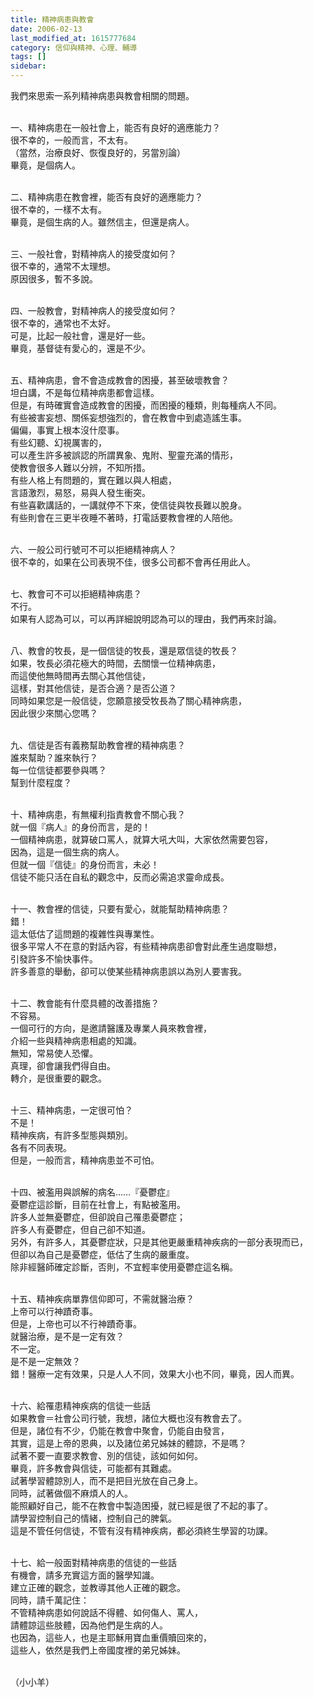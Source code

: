 ```yaml
---
title: 精神病患與教會
date: 2006-02-13
last_modified_at: 1615777684
category: 信仰與精神、心理、輔導
tags: []
sidebar: 
---
```


<p>我們來思索一系列精神病患與教會相關的問題。</p>
<p><br/>
一、精神病患在一般社會上，能否有良好的適應能力？<br/>
很不幸的，一般而言，不太有。<br/>
（當然，治療良好、恢復良好的，另當別論）<br/>
畢竟，是個病人。</p>
<p><br/>
二、精神病患在教會裡，能否有良好的適應能力？<br/>
很不幸的，一樣不太有。<br/>
畢竟，是個生病的人。雖然信主，但還是病人。</p>
<p><br/>
三、一般社會，對精神病人的接受度如何？<br/>
很不幸的，通常不太理想。<br/>
原因很多，暫不多說。</p>
<p><br/>
四、一般教會，對精神病人的接受度如何？<br/>
很不幸的，通常也不太好。<br/>
可是，比起一般社會，還是好一些。<br/>
畢竟，基督徒有愛心的，還是不少。</p>
<p><br/>
五、精神病患，會不會造成教會的困擾，甚至破壞教會？<br/>
坦白講，不是每位精神病患都會這樣。<br/>
但是，有時確實會造成教會的困擾，而困擾的種類，則每種病人不同。<br/>
有些被害妄想、關係妄想強烈的，會在教會中到處造謠生事。<br/>
偏偏，事實上根本沒什麼事。<br/>
有些幻聽、幻視厲害的，<br/>
可以產生許多被誤認的所謂異象、鬼附、聖靈充滿的情形，<br/>
使教會很多人難以分辨，不知所措。<br/>
有些人格上有問題的，實在難以與人相處，<br/>
言語激烈，易怒，易與人發生衝突。<br/>
有些喜歡講話的，一講就停不下來，使信徒與牧長難以脫身。<br/>
有些則會在三更半夜睡不著時，打電話要教會裡的人陪他。</p>
<p><br/>
六、一般公司行號可不可以拒絕精神病人？<br/>
很不幸的，如果在公司表現不佳，很多公司都不會再任用此人。</p>
<p><br/>
七、教會可不可以拒絕精神病患？<br/>
不行。<br/>
如果有人認為可以，可以再詳細說明認為可以的理由，我們再來討論。</p>
<p><br/>
八、教會的牧長，是一個信徒的牧長，還是眾信徒的牧長？<br/>
如果，牧長必須花極大的時間，去關懷一位精神病患，<br/>
而這使他無時間再去關心其他信徒，<br/>
這樣，對其他信徒，是否合適？是否公道？<br/>
同時如果您是一般信徒，您願意接受牧長為了關心精神病患，<br/>
因此很少來關心您嗎？</p>
<p><br/>
九、信徒是否有義務幫助教會裡的精神病患？<br/>
誰來幫助？誰來執行？<br/>
每一位信徒都要參與嗎？<br/>
幫到什麼程度？</p>
<p><br/>
十、精神病患，有無權利指責教會不關心我？<br/>
就一個『病人』的身份而言，是的！<br/>
一個精神病患，就算破口罵人，就算大吼大叫，大家依然需要包容，<br/>
因為，這是一個生病的病人。<br/>
但就一個『信徒』的身份而言，未必！<br/>
信徒不能只活在自私的觀念中，反而必需追求靈命成長。</p>
<p><br/>
十一、教會裡的信徒，只要有愛心，就能幫助精神病患？<br/>
錯！<br/>
這太低估了這問題的複雜性與專業性。<br/>
很多平常人不在意的對話內容，有些精神病患卻會對此產生過度聯想，<br/>
引發許多不愉快事件。<br/>
許多善意的舉動，卻可以使某些精神病患誤以為別人要害我。</p>
<p><br/>
十二、教會能有什麼具體的改善措施？<br/>
不容易。<br/>
一個可行的方向，是邀請醫護及專業人員來教會裡，<br/>
介紹一些與精神病患相處的知識。<br/>
無知，常易使人恐懼。<br/>
真理，卻會讓我們得自由。<br/>
轉介，是很重要的觀念。</p>
<p><br/>
十三、精神病患，一定很可怕？<br/>
不是！<br/>
精神疾病，有許多型態與類別。<br/>
各有不同表現。<br/>
但是，一般而言，精神病患並不可怕。</p>
<p><br/>
十四、被濫用與誤解的病名……『憂鬱症』<br/>
憂鬱症這診斷，目前在社會上，有點被濫用。<br/>
許多人並無憂鬱症，但卻說自己罹患憂鬱症；<br/>
許多人有憂鬱症，但自己卻不知道。<br/>
另外，有許多人，其憂鬱症狀，只是其他更嚴重精神疾病的一部分表現而已，<br/>
但卻以為自己是憂鬱症，低估了生病的嚴重度。<br/>
除非經醫師確定診斷，否則，不宜輕率使用憂鬱症這名稱。</p>
<p><br/>
十五、精神疾病單靠信仰即可，不需就醫治療？<br/>
上帝可以行神蹟奇事。<br/>
但是，上帝也可以不行神蹟奇事。<br/>
就醫治療，是不是一定有效？<br/>
不一定。<br/>
是不是一定無效？<br/>
錯！醫療一定有效果，只是人人不同，效果大小也不同，畢竟，因人而異。</p>
<p><br/>
十六、給罹患精神疾病的信徒一些話<br/>
如果教會＝社會公司行號，我想，諸位大概也沒有教會去了。<br/>
但是，諸位有不少，仍能在教會中聚會，仍能自由發言，<br/>
其實，這是上帝的恩典，以及諸位弟兄姊妹的體諒，不是嗎？<br/>
試著不要一直要求教會、別的信徒，該如何如何。<br/>
畢竟，許多教會與信徒，可能都有其難處。<br/>
試著學習體諒別人，而不是把目光放在自己身上。<br/>
同時，試著做個不麻煩人的人。<br/>
能照顧好自己，能不在教會中製造困擾，就已經是很了不起的事了。<br/>
請學習控制自己的情緒，控制自己的脾氣。<br/>
這是不管任何信徒，不管有沒有精神疾病，都必須終生學習的功課。</p>
<p><br/>
十七、給一般面對精神病患的信徒的一些話<br/>
有機會，請多充實這方面的醫學知識。<br/>
建立正確的觀念，並教導其他人正確的觀念。<br/>
同時，請千萬記住：<br/>
不管精神病患如何說話不得體、如何傷人、罵人，<br/>
請體諒這些肢體，因為他們是生病的人。<br/>
也因為，這些人，也是主耶穌用寶血重價贖回來的，<br/>
這些人，依然是我們上帝國度裡的弟兄姊妹。</p>
<p><br/>
（小小羊）</p>
